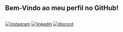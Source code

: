 ## Bem-Vindo ao meu perfil no GitHub!
<div align = "">

## 
<div style = "display: inline_block"> 
      
</div>

## 
  <div style = "display: inline_block">
    <a href="https://www.instagram.com/dudu_322/" target="_blank"><img align = "center" target="_blank" alt = "instagram" src = "https://img.shields.io/badge/Instagram-E4405F?style=for-the-badge&logo=instagram&logoColor=white"></a>
    <a href="https://www.linkedin.com/in/eduardo-augusto-marques-mendes-470869188/" target="_blank"><img align = "center" target="_blank" alt = "linkedin" src = "https://img.shields.io/badge/LinkedIn-0077B5?style=for-the-badge&logo=linkedin&logoColor=white"></a>
    <a href="https://discord.com/channels/@me" target="_blank"><img align = "center" target="_blank" alt = "discord" src = "https://img.shields.io/badge/Discord-7289DA?style=for-the-badge&logo=discord&logoColor=white"></a>
  </div>
</div>
